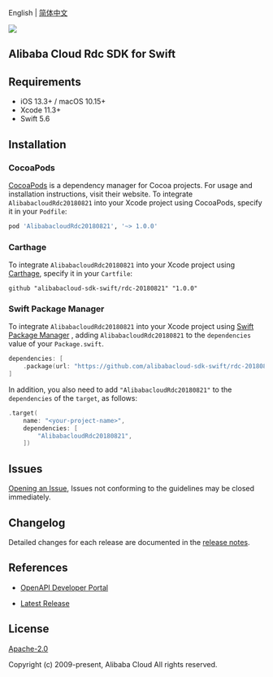 English | [简体中文](README-CN.md)

![](https://aliyunsdk-pages.alicdn.com/icons/AlibabaCloud.svg)

## Alibaba Cloud Rdc SDK for Swift

## Requirements

- iOS 13.3+ / macOS 10.15+
- Xcode 11.3+
- Swift 5.6

## Installation

### CocoaPods

[CocoaPods](https://cocoapods.org) is a dependency manager for Cocoa projects. For usage and installation instructions, visit their website. To integrate `AlibabacloudRdc20180821` into your Xcode project using CocoaPods, specify it in your `Podfile`:

```ruby
pod 'AlibabacloudRdc20180821', '~> 1.0.0'
```

### Carthage

To integrate `AlibabacloudRdc20180821` into your Xcode project using [Carthage](https://github.com/Carthage/Carthage), specify it in your `Cartfile`:

```ogdl
github "alibabacloud-sdk-swift/rdc-20180821" "1.0.0"
```

### Swift Package Manager

To integrate `AlibabacloudRdc20180821` into your Xcode project using [Swift Package Manager](https://swift.org/package-manager/) , adding `AlibabacloudRdc20180821` to the `dependencies` value of your `Package.swift`.

```swift
dependencies: [
    .package(url: "https://github.com/alibabacloud-sdk-swift/rdc-20180821.git", from: "1.0.0")
]
```

In addition, you also need to add `"AlibabacloudRdc20180821"` to the `dependencies` of the `target`, as follows:

```swift
.target(
    name: "<your-project-name>",
    dependencies: [
        "AlibabacloudRdc20180821",
    ])
```

## Issues

[Opening an Issue](https://github.com/alibabacloud-sdk-swift/rdc-20180821/issues/new), Issues not conforming to the guidelines may be closed immediately.

## Changelog

Detailed changes for each release are documented in the [release notes](./ChangeLog.txt).

## References

* [OpenAPI Developer Portal](https://next.api.alibabacloud.com/home)
- [Latest Release](https://github.com/alibabacloud-sdk-swift/rdc-20180821)

## License

[Apache-2.0](http://www.apache.org/licenses/LICENSE-2.0)

Copyright (c) 2009-present, Alibaba Cloud All rights reserved.
